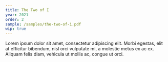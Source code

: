 ```yaml
---
title: The Two of I
year: 2021
order: 2
sample: /samples/the-two-of-i.pdf
wip: true
---
```


Lorem ipsum dolor sit amet, consectetur adipiscing elit. Morbi egestas, elit at efficitur bibendum, nisl orci vulputate mi, a molestie metus ex ac ex. Aliquam felis diam, vehicula ut mollis ac, congue ut orci.
